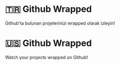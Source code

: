 
# 🇹🇷 Github Wrapped

Github'ta bulunan projelerinizi wrapped olarak izleyin!

# 🇺🇸 Github Wrapped

Watch your projects wrapped on Github!
